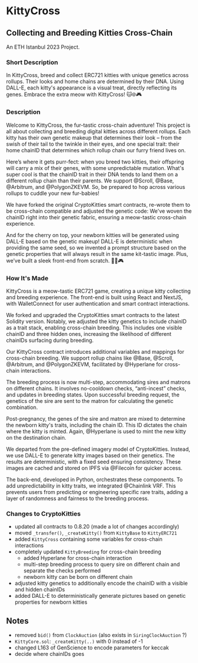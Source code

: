 # KittyCross
## Collecting and Breeding Kitties Cross-Chain
An ETH Istanbul 2023 Project.

### Short Description
In KittyCross, breed and collect ERC721 kitties with unique genetics across rollups. Their looks and home chains are determined by their DNA. Using DALL-E, each kitty's appearance is a visual treat, directly reflecting its genes. Embrace the extra meow with KittyCross! 🐱🌐🎮

### Description
Welcome to KittyCross, the fur-tastic cross-chain adventure! This project is all about collecting and breeding digital kitties across different rollups. Each kitty has their own genetic makeup that determines their look – from the swish of their tail to the twinkle in their eyes, and one special trait: their home chainID that determines which rollup chain our furry friend lives on.

Here’s where it gets purr-fect: when you breed two kitties, their offspring will carry a mix of their genes, with some unpredictable mutation. What's super cool is that the chainID trait in their DNA tends to land them on a different rollup chain than their parents. We support @Scroll, @Base, @Arbitrum, and @PolygonZKEVM.  So, be prepared to hop across various rollups to cuddle your new fur-babies!

We have forked the original CryptoKitties smart contracts, re-wrote them to be cross-chain compatible and adjusted the genetic code: We've woven the chainID right into their genetic fabric, ensuring a meow-tastic cross-chain experience. 

And for the cherry on top, your newborn kitties will be generated using DALL-E based on the genetic makeup! DALL-E is deterministic when providing the same seed, so we invented a prompt structure based on the genetic properties that will always result in the same kit-tastic image. Plus, we’ve built a sleek front-end from scratch. 🐾🌐🎮

### How It's Made
KittyCross is a meow-tastic ERC721 game, creating a unique kitty collecting and breeding experience. The front-end is built using React and NextJS, with WalletConnect for user authentication and smart contract interactions.

We forked and upgraded the CryptoKitties smart contracts to the latest Solidity version. Notably, we adjusted the kitty genetics to include chainID as a trait stack, enabling cross-chain breeding. This includes one visible chainID and three hidden ones, increasing the likelihood of different chainIDs surfacing during breeding.

Our KittyCross contract introduces additional variables and mappings for cross-chain breeding. We support rollup chains like @Base, @Scroll, @Arbitrum, and @PolygonZKEVM, facilitated by @Hyperlane for cross-chain interactions.

The breeding process is now multi-step, accommodating sires and matrons on different chains. It involves no-cooldown checks, “anti-incest” checks, and updates in breeding states. Upon successful breeding request, the genetics of the sire are sent to the matron for calculating the genetic combination.

Post-pregnancy, the genes of the sire and matron are mixed to determine the newborn kitty's traits, including the chain ID. This ID dictates the chain where the kitty is minted. Again, @Hyperlane is used to mint the new kitty on the destination chain.

We departed from the pre-defined imagery model of CryptoKitties. Instead, we use DALL-E to generate kitty images based on their genetics. The results are deterministic, with a fixed seed ensuring consistency. These images are cached and stored on IPFS via @Filecoin for quicker access.

The back-end, developed in Python, orchestrates these components. To add unpredictability in kitty traits, we integrated @Chainlink VRF. This prevents users from predicting or engineering specific rare traits, adding a layer of randomness and fairness to the breeding process.


### Changes to CryptoKitties

- updated all contracts to 0.8.20 (made a lot of changes accordingly)
- moved `_transfer()`, `_createKitty()` from `KittyBase` to `KittyERC721`
- added `KittyCross` containing some variables for cross-chain interactions
- completely updated `KittyBreeding` for cross-chain breeding
  - added Hyperlane for cross-chain interaction
  - multi-step breeding process to query sire on different chain and separate the checks performed
  - newborn kitty can be born on different chain
- adjusted kitty genetics to additionally encode the chainID with a visible and hidden chainIDs
- added DALL-E to deterministically generate pictures based on genetic properties for newborn kitties


## Notes

- removed `bid()` from `ClockAuction` (also exists in `SiringClockAuction` ?)
- `KittyCore.sol`: `_createKitty(..)` with 0 instead of -1
- changed L163 of GenScience to encode parameters for keccak
- decide where chainIDs goes